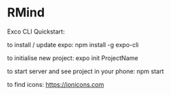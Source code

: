 # RMind
Exco CLI Quickstart:

to install / update expo: npm install -g expo-cli

to initialise new project: expo init ProjectName

to start server and see project in your phone: npm start

to find icons: https://ionicons.com

